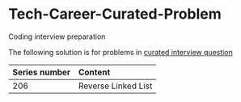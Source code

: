 # Tech-Career-Curated-Problem
Coding interview preparation 

The following solution is for problems in [curated interview question](https://www.teamblind.com/post/New-Year-Gift---Curated-List-of-Top-75-LeetCode-Questions-to-Save-Your-Time-OaM1orEU)

| Series number | Content |
| :--| :--|
| 206 | Reverse Linked List |
